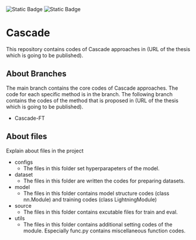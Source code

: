 <p style="display: inline">
  <img alt="Static Badge" src="https://img.shields.io/badge/Python-3.10.9-yellow?logo=python">
  <img alt="Static Badge" src="https://img.shields.io/badge/Pytorch-1.12.1-blue?logo=pytorch">
</p>

# Cascade
This repository contains codes of Cascade approaches in (URL of the thesis which is going to be published).

## About Branches
The main branch contains the core codes of Cascade approaches. The code for each specific method is in the branch.
The following branch contains the codes of the method that is proposed in (URL of the thesis which is going to be published).
- Cascade-FT

## About files
Explain about files in the project

- configs
  - The files in this folder set hyperparapeters of the model.
- dataset
  - The files in this folder are written the codes for preparing datasets.
- model
  - The files in this folder contains model structure codes (class nn.Module) and training codes (class LightningModule)
- source
  - The files in this folder contains excutable files for train and eval.
- utils
  - The files in this folder contains additional setting codes of the module. Especially func.py contains miscellaneous function codes.

